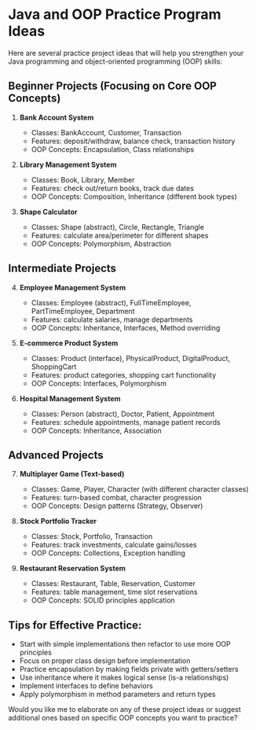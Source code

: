 # Java and OOP Practice Program Ideas

Here are several practice project ideas that will help you strengthen your Java programming and object-oriented programming (OOP) skills:

## Beginner Projects (Focusing on Core OOP Concepts)
1. **Bank Account System**
   - Classes: BankAccount, Customer, Transaction
   - Features: deposit/withdraw, balance check, transaction history
   - OOP Concepts: Encapsulation, Class relationships

2. **Library Management System**
   - Classes: Book, Library, Member
   - Features: check out/return books, track due dates
   - OOP Concepts: Composition, Inheritance (different book types)

3. **Shape Calculator**
   - Classes: Shape (abstract), Circle, Rectangle, Triangle
   - Features: calculate area/perimeter for different shapes
   - OOP Concepts: Polymorphism, Abstraction

## Intermediate Projects
4. **Employee Management System**
   - Classes: Employee (abstract), FullTimeEmployee, PartTimeEmployee, Department
   - Features: calculate salaries, manage departments
   - OOP Concepts: Inheritance, Interfaces, Method overriding

5. **E-commerce Product System**
   - Classes: Product (interface), PhysicalProduct, DigitalProduct, ShoppingCart
   - Features: product categories, shopping cart functionality
   - OOP Concepts: Interfaces, Polymorphism

6. **Hospital Management System**
   - Classes: Person (abstract), Doctor, Patient, Appointment
   - Features: schedule appointments, manage patient records
   - OOP Concepts: Inheritance, Association

## Advanced Projects
7. **Multiplayer Game (Text-based)**
   - Classes: Game, Player, Character (with different character classes)
   - Features: turn-based combat, character progression
   - OOP Concepts: Design patterns (Strategy, Observer)

8. **Stock Portfolio Tracker**
   - Classes: Stock, Portfolio, Transaction
   - Features: track investments, calculate gains/losses
   - OOP Concepts: Collections, Exception handling

9. **Restaurant Reservation System**
   - Classes: Restaurant, Table, Reservation, Customer
   - Features: table management, time slot reservations
   - OOP Concepts: SOLID principles application

## Tips for Effective Practice:
- Start with simple implementations then refactor to use more OOP principles
- Focus on proper class design before implementation
- Practice encapsulation by making fields private with getters/setters
- Use inheritance where it makes logical sense (is-a relationships)
- Implement interfaces to define behaviors
- Apply polymorphism in method parameters and return types

Would you like me to elaborate on any of these project ideas or suggest additional ones based on specific OOP concepts you want to practice?